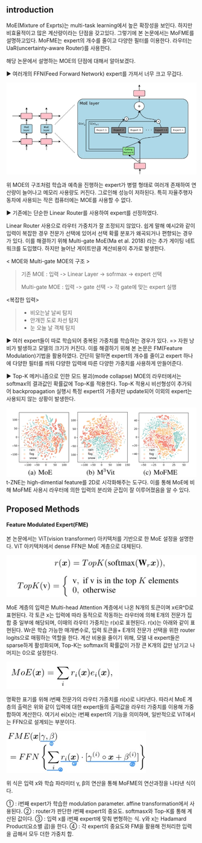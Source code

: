 ## introduction

MoE(Mixture of Exprts)는 multi-task learning에서 높은 확장성을 보인다. 하지만 비효율적이고 많은 계산량이라는 단점을 갖고있다. 그렇기에 본 논문에서는 MoFME를 설명하고있다. MoFME는 expert의 개수를 줄이고 다양한 필터를 이용한다. 라우터는 UaR(uncertainty-aware Router)를 사용한다.

해당 논문에서 설명하는 MOE의 단점에 대해서 알아보겠다.

▶ 여러개의 FFN(Feed Forward Network) expert를 가져서 너무 크고 무겁다.

![MOE의 구조](img/컴퓨터비전/MOE.jpg)

위 MOE의 구조처럼 학습과 예측을 진행하는 expert가 병렬 형태로 여러개 존재하여 연산량이 늘어나고 메모리 사용량도 커진다. 그로인해 성능이 저하된다.
특히 자율주행자동차에 사용되는 작은 컴퓨터에는 MOE를 사용할 수 없다.  

▶ 기존에는 단순한 Linear Router를 사용하여 expert를 선정하였다. 

Linear Router 사용으로 라우터 가중치가 잘 조정되지 않았다. 쉽게 말해 예시2와 같이 입력이 복잡한 경우 전문가 선택에 있어서 선택 확률 분포가 왜곡되거나 편향되는 경우가 있다. 
이를 해결하기 위해 Multi-gate MoE(Ma et al. 2018) 라는 추가 게이팅 네트워크를 도입했다. 하지만 늘어난 게이트만큼 계산비용이 추가로 발생한다. 

< MOE와 Multi-gate MOE의 구조 >
>기존 MOE
>: 입력 -> Linear Layer -> sofrmax -> expert 선택
>
>Multi-gate MOE
>: 입력 -> gate 선택 -> 각 gate에 맞는 expert 실행

<복잡한 입력>
>- 비오는날 날씨 탐지
>- 안개낀 도로 차선 탐지
>- 눈 오늘 날 객체 탐지 

▶ 여러 expert들이 따로 학습되어 중복된 가중치를 학습하는 경우가 있다.
=> 자원 낭비가 발생하고 모델의 크기가 커진다.
이를 해결하기 위해 본 논문은 FM(Feature Modulation)기법을 활용하였다. 간단히 말하면 expert의 개수를 줄이고 expert 하나에 다양한 필터를 씌워 다양한 입력에 따른 다양한 가중치를 사용하게 만들어준다.

▶ Top-K 메커니즘으로 인한 모드 붕괴(mode collapse)
MOE의 라우터에서는 softmax의 결과값인 확률값에 Top-K를 적용한다. Top-K 적용시 비선형성이 추가되어 backpropagation 실행시 특정 expert의 가중치만 update되어 이외의 expert는 사용되지 않는 상황이 발생한다.

![t-SNE](img/컴퓨터비전/T_SNE.jpg)
t-ZNE는 high-dimential feature를 2D로 시각화해주는 도구다. 이를 통해 MoE에 비해 MoFME 사용시 라우터에 의한 입력의 분리와 군집이 잘 이루어졌음을 알 수 있다.

## Proposed Methods

#### Feature Modulated Expert(FME)

본 논문에서는 ViT(vision transformer) 아키텍처를 기반으로 한 MoE 설정을 설명한다. ViT 아키텍처에서 dense FFN은 MoE 계층으로 대체된다. 

![](img/컴퓨터비전/TOP_K.jpg)

MoE 계층의 입력은 Multi-head Attention 계층에서 나온 N개의 토큰이며 x∈R^D로 표현된다. 각 토큰 x는 입력에 따라 동적으로 작동하는 라우터에 의해 E개의 전문가 집합 중 일부에 해당되며, 이때의 라우터 가중치는 r(x)로 표현된다. r(x)는 아래와 같이 표현된다. Wr은 학습 가능한 매개변수로, 입력 토큰을+ E개의 전문가 선택을 위한 router logits으로 매핑하는 역할을 한다.
계산 비용을 줄이기 위해, 모델 내 expert들은 sparse하게 활성화되며, Top-K는 softmax의 확률값이 가장 큰 K개의 값만 남기고 나머지는 0으로 설정한다.

![](img/컴퓨터비전/MOE_.jpg)

명확한 표기를 위해 i번째 전문가의 라우터 가중치를 ri(x)로 나타낸다. 따라서 MoE 계층의 출력은 위와 같이 입력에 대한 expert들의 출력값을 라우터 가중치를 이용해 가중합하여 계산한다.
여기서 ei(x)는 i번째 expert의 기능을 의미하며, 일반적으로 ViT에서는 FFN으로 설계되는 부분이다.

![dddd](img/컴퓨터비전/FME.jpg)

위 식은 입력 x와 학습 파라미터 γ, β의 연산을 통해 MoFME의 연산과정을 나타낸 식이다. 

① : i번째 expert가 학습한 modulation parameter. affine transformation에서 사용된다.
② : router가 판단한 i번째 expert의 중요도. softmasx와 Top-K를 통해 계산된 값이다.
③ : 입력 x를 i번째 expert에 맞춰 변형하는 식. γ와 x는 Hadamard Product(요소별 곱)을 한다.
④ : 각 expert의 중요도와 FM을 활용해 전처리한 입력을 곱해서 모두 더한 가중치 합.

 

